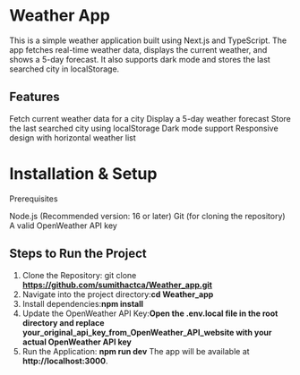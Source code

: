 # Weather App
This is a simple weather application built using Next.js and TypeScript. The app fetches real-time weather data, displays the current weather, and shows a 5-day forecast. It also supports dark mode and stores the last searched city in localStorage.

## Features
Fetch current weather data for a city
Display a 5-day weather forecast
Store the last searched city using localStorage
Dark mode support
Responsive design with horizontal weather list

# Installation & Setup
Prerequisites

Node.js (Recommended version: 16 or later)
Git (for cloning the repository)
A valid OpenWeather API key

## Steps to Run the Project
1. Clone the Repository: git clone **https://github.com/sumithactca/Weather_app.git**
2. Navigate into the project directory:**cd Weather_app**
3. Install dependencies:**npm install**
4.  Update the OpenWeather API Key:**Open the .env.local file in the root directory and replace your_original_api_key_from_OpenWeather_API_website with your actual OpenWeather API key**
5. Run the Application: **npm run dev**
The app will be available at **http://localhost:3000**.
